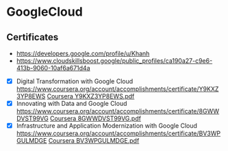 # GoogleCloud
## Certificates
- https://developers.google.com/profile/u/Khanh
- https://www.cloudskillsboost.google/public_profiles/ca190a27-c9e6-413b-9060-10af6a671d4a
- [x] Digital Transformation with Google Cloud https://www.coursera.org/account/accomplishments/certificate/Y9KXZ3YP8EWS [Coursera Y9KXZ3YP8EWS.pdf](https://github.com/lvhkhanh/GoogleCloud/files/11250565/Coursera.Y9KXZ3YP8EWS.pdf)
- [x] Innovating with Data and Google Cloud https://www.coursera.org/account/accomplishments/certificate/8GWWDVST99VG [Coursera 8GWWDVST99VG.pdf](https://github.com/lvhkhanh/GoogleCloud/files/11250802/Coursera.8GWWDVST99VG.pdf)
- [x] Infrastructure and Application Modernization with Google Cloud https://www.coursera.org/account/accomplishments/certificate/BV3WPGULMDGE [Coursera BV3WPGULMDGE.pdf](https://github.com/lvhkhanh/GoogleCloud/files/11250965/Coursera.BV3WPGULMDGE.pdf)
